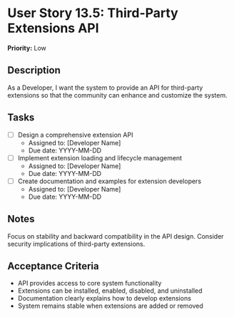 # User Story 13.5: Third-Party Extensions API

**Priority:** Low

## Description
As a Developer, I want the system to provide an API for third-party extensions so that the community can enhance and customize the system.

## Tasks
- [ ] Design a comprehensive extension API
  - Assigned to: [Developer Name]
  - Due date: YYYY-MM-DD
- [ ] Implement extension loading and lifecycle management
  - Assigned to: [Developer Name]
  - Due date: YYYY-MM-DD
- [ ] Create documentation and examples for extension developers
  - Assigned to: [Developer Name]
  - Due date: YYYY-MM-DD

## Notes
Focus on stability and backward compatibility in the API design. Consider security implications of third-party extensions.

## Acceptance Criteria
- API provides access to core system functionality
- Extensions can be installed, enabled, disabled, and uninstalled
- Documentation clearly explains how to develop extensions
- System remains stable when extensions are added or removed